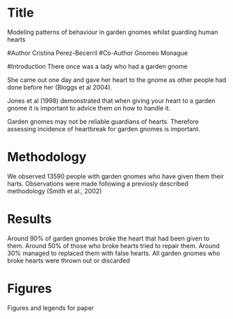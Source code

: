 # Title
Modeling patterns of behaviour in garden gnomes whilst guarding human hearts

#Author
Cristina Perez-Becerril
#Co-Author
Gnomeo Monague

#Introduction
There once was a lady who had a garden gnome

She came out one day and gave her heart to the gnome as other people had done before her (Bloggs et al 2004).

Jones et al (1998) demonstrated that when giving your heart to a garden gnome it is important to advice them on how to handle it.

Garden gnomes may not be reliable guardians of hearts. Therefore assessing incidence of heartbreak for garden gnomes is important.

# Methodology
We observed 13590 people with garden gnomes who have given them their harts. Observations were made following a previosly described methodology (Smith et al., 2002)

# Results
Around 90% of garden gnomes broke the heart that had been given to them. Around 50% of those who broke hearts tried to repair them. Around 30% managed to replaced them with false hearts. All garden gnomes who broke hearts were thrown out or discarded

# Figures
Figures and legends for paper